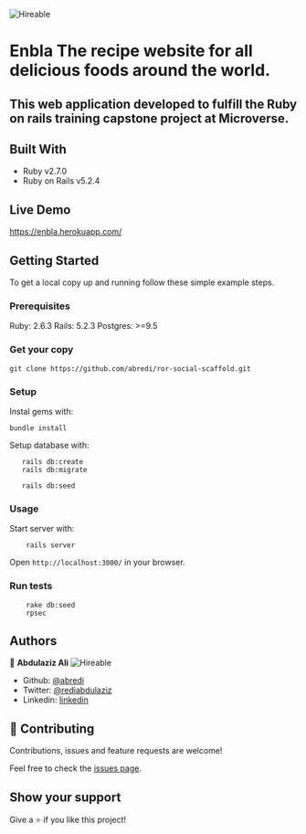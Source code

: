 ![Hireable](https://cdn.rawgit.com/hiendv/hireable/master/styles/default/yes.svg)
# Enbla The recipe website for all delicious foods around the world.
## This web application developed to fulfill the Ruby on rails training capstone project at Microverse.

## Built With

- Ruby v2.7.0
- Ruby on Rails v5.2.4

## Live Demo

https://enbla.herokuapp.com/


## Getting Started

To get a local copy up and running follow these simple example steps.

### Prerequisites

Ruby: 2.6.3
Rails: 5.2.3
Postgres: >=9.5

### Get your copy 

```
git clone https://github.com/abredi/ror-social-scaffold.git
```

### Setup

Instal gems with:

```
bundle install
```

Setup database with:

```
   rails db:create
   rails db:migrate
    
   rails db:seed
```

### Usage

Start server with:

```
    rails server
```

Open `http://localhost:3000/` in your browser.

### Run tests

```
    rake db:seed
    rpsec 
```

## Authors

👤 **Abdulaziz Ali**
![Hireable](https://cdn.rawgit.com/hiendv/hireable/master/styles/default/yes.svg)
- Github: [@abredi](https://github.com/abredi)
- Twitter: [@rediabdulaziz](https://twitter.com/rediabdulaziz)
- Linkedin: [linkedin](https://www.linkedin.com/in/abdulaziz-ali-98948011a)

## 🤝 Contributing

Contributions, issues and feature requests are welcome!

Feel free to check the [issues page](issues/).

## Show your support

Give a ⭐️ if you like this project!




